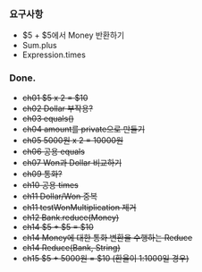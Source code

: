 ### 요구사항

- $5 + $5에서 Money 반환하기
- Sum.plus
- Expression.times

### Done.

- ~~ch01 $5 x 2 = $10~~
- ~~ch02 Dollar 부작용?~~
- ~~ch03 equals()~~
- ~~ch04 amount를 private으로 만들기~~
- ~~ch05 5000원 x 2 = 10000원~~
- ~~ch06 공용 equals~~
- ~~ch07 Won과 Dollar 비교하기~~
- ~~ch09 통화?~~
- ~~ch10 공용 times~~
- ~~ch11 Dollar/Won 중복~~
- ~~ch11 testWonMultiplication 제거~~
- ~~ch12 Bank.reduce(Money)~~
- ~~ch14 $5 + $5 = $10~~
- ~~ch14 Money에 대한 통화 변환을 수행하는 Reduce~~
- ~~ch14 Reduce(Bank, String)~~
- ~~ch15 $5 + 5000원 = $10 (환율이 1:1000일 경우)~~
